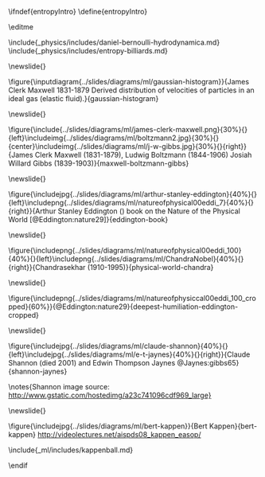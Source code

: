 \ifndef{entropyIntro}
\define{entropyIntro}


\editme

\include{_physics/includes/daniel-bernoulli-hydrodynamica.md}
\include{_physics/includes/entropy-billiards.md}

\newslide{}

\figure{\inputdiagram{../slides/diagrams/ml/gaussian-histogram}}{James Clerk Maxwell 1831-1879 Derived distribution of velocities of particles in an ideal gas (elastic fluid).}{gaussian-histogram}

\newslide{}

\figure{\include{../slides/diagrams/ml/james-clerk-maxwell.png}{30%}{}{left}\includeimg{../slides/diagrams/ml/boltzmann2.jpg}{30%}{}{center}\includeimg{../slides/diagrams/ml/j-w-gibbs.jpg}{30%}{}{right}}{James Clerk Maxwell (1831-1879), Ludwig Boltzmann (1844-1906) Josiah Willard Gibbs (1839-1903)}{maxwell-boltzmann-gibbs}

\newslide{}

\figure{\includejpg{../slides/diagrams/ml/arthur-stanley-eddington}{40%}{}{left}\includepng{../slides/diagrams/ml/natureofphysical00eddi_7}{40%}{}{right}}{Arthur Stanley Eddington () book on the Nature of the Physical World [@Eddington:nature29]}{eddington-book}

<!--\includegraphics[page=7,height=0.5\textheight]{../slides/diagrams/ml/natureofphysical00eddi.pdf}-->

\newslide{}

\figure{\includepng{../slides/diagrams/ml/natureofphysical00eddi_100}{40%}{}{left}\includepng{../slides/diagrams/ml/ChandraNobel}{40%}{}{right}}{Chandrasekhar (1910-1995)}{physical-world-chandra}

<!--\includegraphics[page=100,height=0.5\textheight]{../slides/diagrams/ml/natureofphysical00eddi.pdf}-->
\newslide{}

\figure{\includepng{../slides/diagrams/ml/natureofphysiccal00eddi_100_cropped}{60%}}{@Eddington:nature29}{deepest-humiliation-eddington-cropped}

<!--\includegraphics[page=100,width=\textwidth,trim=0cm 3.5cm 0cm 10.4cm, clip=true]{../slides/diagrams/ml/natureofphysical00eddi.pdf}-->

\newslide{}

\figure{\includejpg{../slides/diagrams/ml/claude-shannon}{40%}{}{left}\includejpg{../slides/diagrams/ml/e-t-jaynes}{40%}{}{right}}{Claude Shannon (died 2001) and Edwin Thompson Jaynes @Jaynes:gibbs65}{shannon-jaynes}

\notes{Shannon image source: http://www.gstatic.com/hostedimg/a23c741096cdf969_large}

\newslide{}

\figure{\includejpg{../slides/diagrams/ml/bert-kappen}}{Bert Kappen}{bert-kappen}
<http://videolectures.net/aispds08_kappen_easop/>

\include{_ml/includes/kappenball.md}

\endif

